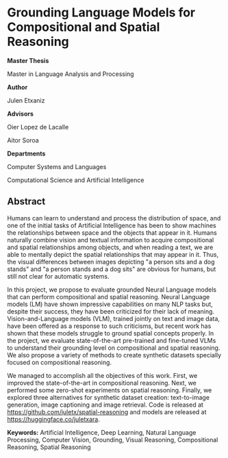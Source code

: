 # Grounding Language Models for Compositional and Spatial Reasoning

**Master Thesis**

Master in Language Analysis and Processing

**Author**

Julen Etxaniz

**Advisors**

Oier Lopez de Lacalle

Aitor Soroa

**Departments**

Computer Systems and Languages

Computational Science and Artificial Intelligence

## Abstract

Humans can learn to understand and process the distribution of space, and one of the initial tasks of Artificial Intelligence has been to show machines the relationships between space and the objects that appear in it. Humans naturally combine vision and textual information to acquire compositional and spatial relationships among objects, and when reading a text, we are able to mentally depict the spatial relationships that may appear in it. Thus, the visual differences between images depicting "a person sits and a dog stands" and "a person stands and a dog sits" are obvious for humans, but still not clear for automatic systems. 

In this project, we propose to evaluate grounded Neural Language models that can perform compositional and spatial reasoning. Neural Language models (LM) have shown impressive capabilities on many NLP tasks but, despite their success, they have been criticized for their lack of meaning. Vision-and-Language models (VLM), trained jointly on text and image data, have been offered as a response to such criticisms, but recent work has shown that these models struggle to ground spatial concepts properly. In the project, we evaluate state-of-the-art pre-trained and fine-tuned VLMs to understand their grounding level on compositional and spatial reasoning. We also propose a variety of methods to create synthetic datasets specially focused on compositional reasoning.

We managed to accomplish all the objectives of this work. First, we improved the state-of-the-art in compositional reasoning. Next, we performed some zero-shot experiments on spatial reasoning. Finally, we explored three alternatives for synthetic dataset creation: text-to-image generation, image captioning and image retrieval. Code is released at https://github.com/juletx/spatial-reasoning and models are released at https://huggingface.co/juletxara.

**Keywords:** Artificial Intelligence, Deep Learning, Natural Language Processing, Computer Vision, Grounding, Visual Reasoning, Compositional Reasoning, Spatial Reasoning